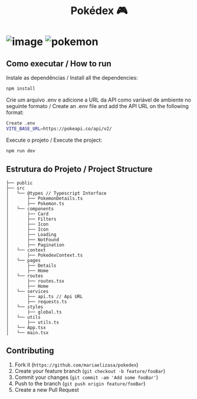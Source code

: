 <h1 align="center">Pokédex 🎮<h1/>

![image](https://github.com/user-attachments/assets/ed9859bd-8131-4e56-a408-81c784dda861)
![pokemon](https://github.com/user-attachments/assets/bd3e2b88-ca5d-4893-bb4c-06953e03264b)

## Como executar / How to run

Instale as dependências / Install all the dependencies:

```sh
npm install
```

Crie um arquivo .env e adicione a URL da API como variável de ambiente no seguinte formato / Create an .env file and add the API URL on the following format:

```sh
Create .env
VITE_BASE_URL=https://pokeapi.co/api/v2/
```

Execute o projeto / Execute the project:

```sh
npm run dev
```

## Estrutura do Projeto / Project Structure

```
├── public
├── src
│   └── @types // Typescript Interface
│       ├── PokemonDetails.ts
│       ├── Pokemon.ts
│   └── components 
│       ├── Card
│       ├── Filters
│       ├── Icon
│       ├── Icon
│       ├── Loading
│       ├── NotFound
│       ├── Pagination
│   └── context
│       ├── PokedexContext.ts
│   └── pages
│       ├── Details
│       ├── Home
│   └── routes
│       ├── routes.tsx 
│       ├── Home
│   └── services
│       ├── api.ts // Api URL
│       ├── requests.ts 
│   └── styles
│       ├── global.ts
│   └── utils
│       ├── utils.ts
│   └── App.tsx
│   └── main.tsx

```

## Contributing

1. Fork it (`https://github.com/mariaelizasa/pokedex`)
2. Create your feature branch (`git checkout -b feature/fooBar`)
3. Commit your changes (`git commit -am 'Add some fooBar'`)
4. Push to the branch (`git push origin feature/fooBar`)
5. Create a new Pull Request
